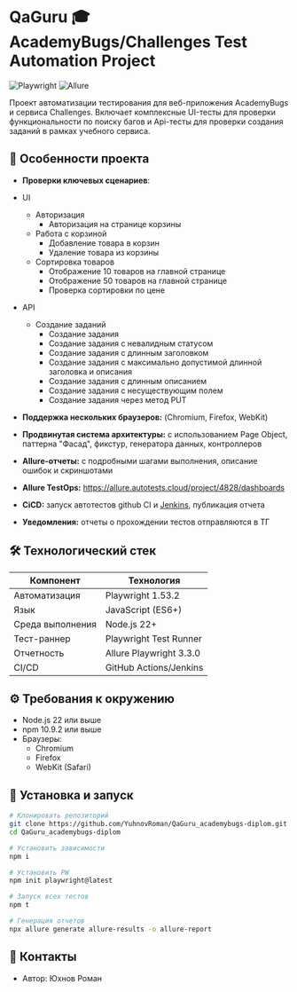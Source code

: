 # QaGuru 🎓 AcademyBugs/Challenges Test Automation Project

![Playwright](https://img.shields.io/badge/Playwright-1.53.2-2EAD33?style=flat&logo=playwright)
![Allure](https://img.shields.io/badge/Allure_Report-2.24.0-ff69b4?style=flat&logo=allure)

Проект автоматизации тестирования для веб-приложения AcademyBugs и сервиса Challenges. Включает комплексные UI-тесты для проверки функциональности по поиску багов и Api-тесты для проверки создания заданий в рамках учебного сервиса.

## 🚀 Особенности проекта

- **Проверки ключевых сценариев**:
- UI
  - Авторизация
    -  Авторизация на странице корзины
  - Работа с корзиной
    - Добавление товара в корзин
    - Удаление товара из корзины
  - Сортировка товаров
    - Отображение 10 товаров на главной странице
    - Отображение 50 товаров на главной странице
    - Проверка сортировки по цене
- API
  - Создание заданий
    - Создание задания
    - Создание задания c невалидным статусом
    - Создание задания c длинным заголовком
    - Создание задания c максимально допустимой длинной заголовка и описания
    - Создание задания c длинным описанием
    - Создание задания c несуществующим полем
    - Создание задания через метод PUT

- **Поддержка нескольких браузеров:** (Chromium, Firefox, WebKit)
- **Продвинутая система архитектуры:** с использованием Page Object, паттерна "Фасад", фикстур, генератора данных, контроллеров
- **Allure-отчеты:** с подробными шагами выполнения, описание ошибок и скриншотами
- **Allure TestOps:** https://allure.autotests.cloud/project/4828/dashboards
- **CiCD:** запуск автотестов github CI и [Jenkins](https://jenkins.autotests.cloud/job/QaGuru_Yukhnov_diplom/), публикация отчета
- **Уведомления:** отчеты о прохождении тестов отправляются в ТГ

## 🛠 Технологический стек

| Компонент        | Технология                                 |
|------------------|--------------------------------------------|
| Автоматизация    | Playwright 1.53.2                          |
| Язык             | JavaScript (ES6+)                          |
| Среда выполнения | Node.js 22+                                |
| Тест-раннер      | Playwright Test Runner                     |
| Отчетность       | Allure Playwright 3.3.0                    |
| CI/CD            | GitHub Actions/Jenkins                     |

## ⚙️ Требования к окружению

- Node.js 22 или выше
- npm 10.9.2 или выше
- Браузеры:
  - Chromium
  - Firefox
  - WebKit (Safari)

## 🚀 Установка и запуск

```bash
# Клонировать репозиторий
git clone https://github.com/YuhnovRoman/QaGuru_academybugs-diplom.git
cd QaGuru_academybugs-diplom

# Установить зависимости
npm i

# Установить PW
npm init playwright@latest

# Запуск всех тестов
npm t

# Генерация отчетов
npx allure generate allure-results -o allure-report
```

## 📧 Контакты
- Автор: Юхнов Роман
